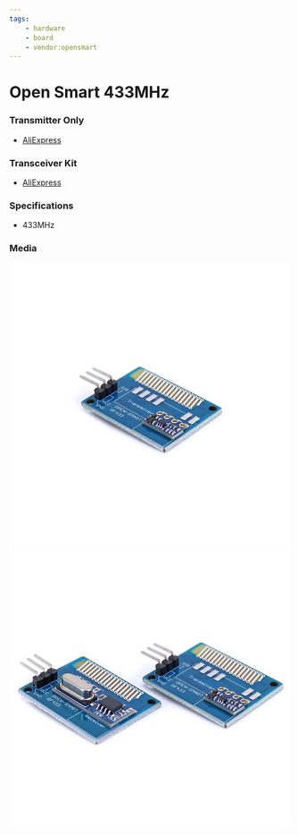 ```yaml
---
tags:
    - hardware
    - board
    - vendor:opensmart
---
```


# Open Smart 433MHz

### Transmitter Only

- [AliExpress](https://www.aliexpress.com/item/3256807953643815.html)

### Transceiver Kit

- [AliExpress](https://www.aliexpress.com/item/32820610184.html)


### Specifications

- 433MHz

### Media
![Transmitter](../../../static/transmitters/opensmart-transmitter.jpg)
![Transmitter & Receiver](../../../static/transmitters/opensmart-transmitter-receiver.jpg)